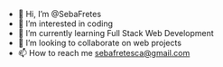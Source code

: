 - 👋 Hi, I’m @SebaFretes
- 👀 I’m interested in coding
- 🌱 I’m currently learning Full Stack Web Development
- 💞️ I’m looking to collaborate on web projects
- 📫 How to reach me sebafretesca@gmail.com

<!---
SebaFretes/SebaFretes is a ✨ special ✨ repository because its `README.md` (this file) appears on your GitHub profile.
You can click the Preview link to take a look at your changes.
--->
